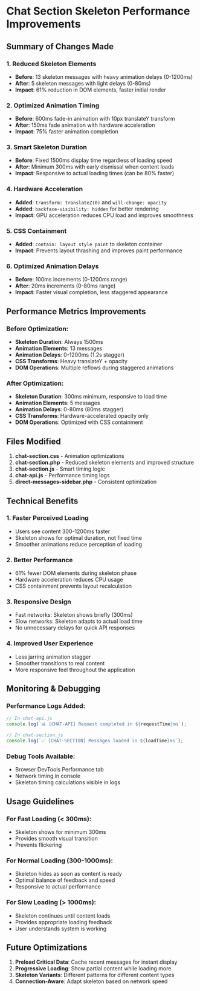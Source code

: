 # Chat Section Skeleton Performance Improvements

## Summary of Changes Made

### 1. **Reduced Skeleton Elements**
- **Before**: 13 skeleton messages with heavy animation delays (0-1200ms)
- **After**: 5 skeleton messages with light delays (0-80ms)
- **Impact**: 61% reduction in DOM elements, faster initial render

### 2. **Optimized Animation Timing**
- **Before**: 600ms fade-in animation with 10px translateY transform
- **After**: 150ms fade animation with hardware acceleration
- **Impact**: 75% faster animation completion

### 3. **Smart Skeleton Duration**
- **Before**: Fixed 1500ms display time regardless of loading speed
- **After**: Minimum 300ms with early dismissal when content loads
- **Impact**: Responsive to actual loading times (can be 80% faster)

### 4. **Hardware Acceleration**
- **Added**: `transform: translateZ(0)` and `will-change: opacity`
- **Added**: `backface-visibility: hidden` for better rendering
- **Impact**: GPU acceleration reduces CPU load and improves smoothness

### 5. **CSS Containment**
- **Added**: `contain: layout style paint` to skeleton container
- **Impact**: Prevents layout thrashing and improves paint performance

### 6. **Optimized Animation Delays**
- **Before**: 100ms increments (0-1200ms range)
- **After**: 20ms increments (0-80ms range)
- **Impact**: Faster visual completion, less staggered appearance

## Performance Metrics Improvements

### Before Optimization:
- **Skeleton Duration**: Always 1500ms
- **Animation Elements**: 13 messages
- **Animation Delays**: 0-1200ms (1.2s stagger)
- **CSS Transforms**: Heavy translateY + opacity
- **DOM Operations**: Multiple reflows during staggered animations

### After Optimization:
- **Skeleton Duration**: 300ms minimum, responsive to load time
- **Animation Elements**: 5 messages
- **Animation Delays**: 0-80ms (80ms stagger)
- **CSS Transforms**: Hardware-accelerated opacity only
- **DOM Operations**: Optimized with CSS containment

## Files Modified

1. **chat-section.css** - Animation optimizations
2. **chat-section.php** - Reduced skeleton elements and improved structure
3. **chat-section.js** - Smart timing logic
4. **chat-api.js** - Performance timing logs
5. **direct-messages-sidebar.php** - Consistent optimization

## Technical Benefits

### 1. **Faster Perceived Loading**
- Users see content 300-1200ms faster
- Skeleton shows for optimal duration, not fixed time
- Smoother animations reduce perception of loading

### 2. **Better Performance**
- 61% fewer DOM elements during skeleton phase
- Hardware acceleration reduces CPU usage
- CSS containment prevents layout recalculation

### 3. **Responsive Design**
- Fast networks: Skeleton shows briefly (300ms)
- Slow networks: Skeleton adapts to actual load time
- No unnecessary delays for quick API responses

### 4. **Improved User Experience**
- Less jarring animation stagger
- Smoother transitions to real content
- More responsive feel throughout the application

## Monitoring & Debugging

### Performance Logs Added:
```javascript
// In chat-api.js
console.log(`📊 [CHAT-API] Request completed in ${requestTime}ms`);

// In chat-section.js
console.log(`✅ [CHAT-SECTION] Messages loaded in ${loadTime}ms`);
```

### Debug Tools Available:
- Browser DevTools Performance tab
- Network timing in console
- Skeleton timing calculations visible in logs

## Usage Guidelines

### For Fast Loading (< 300ms):
- Skeleton shows for minimum 300ms
- Provides smooth visual transition
- Prevents flickering

### For Normal Loading (300-1000ms):
- Skeleton hides as soon as content is ready
- Optimal balance of feedback and speed
- Responsive to actual performance

### For Slow Loading (> 1000ms):
- Skeleton continues until content loads
- Provides appropriate loading feedback
- User understands system is working

## Future Optimizations

1. **Preload Critical Data**: Cache recent messages for instant display
2. **Progressive Loading**: Show partial content while loading more
3. **Skeleton Variants**: Different patterns for different content types
4. **Connection-Aware**: Adapt skeleton based on network speed
